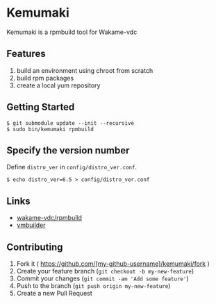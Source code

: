 Kemumaki
========

Kemumaki is a rpmbuild tool for Wakame-vdc

Features
--------

1. build an environment using chroot from scratch
2. build rpm packages
3. create a local yum repository

Getting Started
---------------

```
$ git submodule update --init --recursive
$ sudo bin/kemumaki rpmbuild
```

Specify the version number
--------------------------

Define `distro_ver` in `config/distro_ver.conf`.


```
$ echo distro_ver=6.5 > config/distro_ver.conf
```

Links
-----

+ [wakame-vdc/rpmbuild](https://github.com/axsh/wakame-vdc/tree/master/rpmbuild)
+ [vmbuilder](https://github.com/axsh/vmbuilder)

Contributing
------------

1. Fork it ( https://github.com/[my-github-username]/kemumaki/fork )
2. Create your feature branch (`git checkout -b my-new-feature`)
3. Commit your changes (`git commit -am 'Add some feature'`)
4. Push to the branch (`git push origin my-new-feature`)
5. Create a new Pull Request
